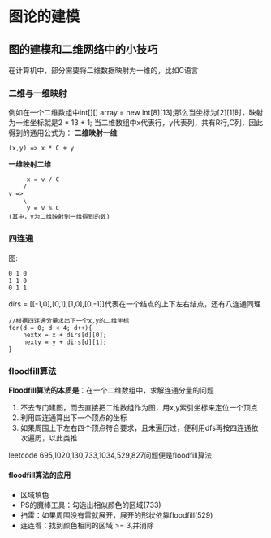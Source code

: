 # 图论的建模

## 图的建模和二维网络中的小技巧
在计算机中，部分需要将二维数据映射为一维的，比如C语言

### 二维与一维映射
例如在一个二维数组中int[][] array = new int[8][13];那么当坐标为[2][1]时，映射为一维坐标就是2 * 13 + 1;
当二维数组中x代表行，y代表列，共有R行,C列，因此得到的通用公式为：
**二维映射一维**
```
(x,y) => x * C + y
```
**一维映射二维**
```   
     x = v / C    
    /
v => 
    \
     y = v % C
(其中，v为二维映射到一维得到的数)
```  

### 四连通
图:
```
0 1 0
1 1 0
0 1 1
```
dirs = [[-1,0],[0,1],[1,0],[0,-1]]代表在一个结点的上下左右结点，还有八连通同理
```
//根据四连通分量求出下一个x,y的二维坐标
for(d = 0; d < 4; d++){
    nextx = x + dirs[d][0];
    nexty = y + dirs[d][1];
}
```

### floodfill算法
**Floodfill算法的本质是**：在一个二维数组中，求解连通分量的问题

1. 不去专门建图，而去直接把二维数组作为图，用x,y索引坐标来定位一个顶点
2. 利用四连通算出下一个顶点的坐标
3. 如果周围上下左右四个顶点符合要求，且未遍历过，便利用dfs再按四连通依次遍历，以此类推

leetcode 695,1020,130,733,1034,529,827问题便是floodfill算法

#### floodfill算法的应用
- 区域填色
- PS的魔棒工具：勾选出相似颜色的区域(733)
- 扫雷：如果周围没有雷就展开，展开的形状依靠floodfill(529)
- 连连看：找到颜色相同的区域 >= 3,并消除


